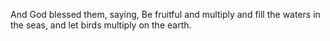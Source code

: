 And God blessed them, saying, Be fruitful and multiply and fill the waters in the seas, and let birds multiply on the earth.
